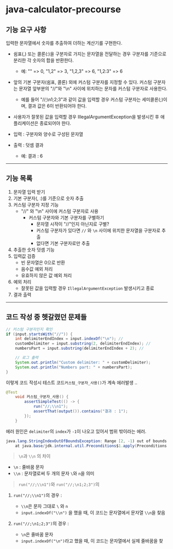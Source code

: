 # java-calculator-precourse

## 기능 요구 사항

입력한 문자열에서 숫자를 추출하여 더하는 계산기를 구현한다.

- 쉼표(,) 또는 콜론(:)을 구분자로 가지는 문자열을 전달하는 경우 구분자를 기준으로 분리한 각 숫자의 합을 반환한다.
  - 예: "" => 0, "1,2" => 3, "1,2,3" => 6, "1,2:3" => 6
- 앞의 기본 구분자(쉼표, 콜론) 외에 커스텀 구분자를 지정할 수 있다. 커스텀 구분자는 문자열 앞부분의 "//"와 "\n" 사이에 위치하는 문자를 커스텀 구분자로 사용한다.
  - 예를 들어 "//;\n1;2;3"과 같이 값을 입력할 경우 커스텀 구분자는 세미콜론(;)이며, 결과 값은 6이 반환되어야 한다.
- 사용자가 잘못된 값을 입력할 경우 IllegalArgumentException을 발생시킨 후 애플리케이션은 종료되어야 한다.

- 입력 : 구분자와 양수로 구성된 문자열
- 출력 : 덧셈 결과 
  - 예: 결과 : 6

-----------

## 기능 목록 

1. 문자열 입력 받기
2. 기본 구분자(, :)를 기준으로 숫자 추출
3. 커스텀 구분자 지정 기능
    - "//" 와 "\n" 사이에 커스텀 구분자로 사용
      - 커스텀 구분자와 기본 구분자를 구별하기
        - 문자열 시작이 "//"인지 아닌지로 구별?
        - 커스텀 구분자가 있다면 `//` 와 `\n` 사이에 위치한 문자열을 구분자로 추출
        - 없다면 기본 구분자로만 추출
4. 추출한 숫자 덧셈 기능
5. 입력값 검증
    - 빈 문자열은 0으로 반환
    - 음수값 예외 처리
    - 유효하지 않은 값 예외 처리
6. 예외 처리
    - 잘못된 값을 입력할 경우 `IllegalArgumentException` 발생시키고 종료
7. 결과 출력

------------

## 코드 작성 중 헷갈렸던 문제들

```java
// 커스텀 구분자인지 확인
if (input.startsWith("//")) {
    int delimiterEndIndex = input.indexOf("\n"); //
    customDelimiter = input.substring(2, delimiterEndIndex); //
    numbersPart = input.substring(delimiterEndIndex + 2); //

    // 로그 출력
    System.out.println("Custom delimiter: " + customDelimiter);
    System.out.println("Numbers part: " + numbersPart);
}
```

이렇게 코드 작성시 테스트 코드`커스텀_구분자_사용()`가 계속 에러발생 ..

```java
@Test
    void 커스텀_구분자_사용() {
        assertSimpleTest(() -> {
            run("//;\\n1");
            assertThat(output()).contains("결과 : 1");
        });
    }
```

에러 원인은 `delimiter`의 `index`가 `-1`이 나오고 있어서 범위 밖이라는 에러.

```java
java.lang.StringIndexOutOfBoundsException: Range [2, -1) out of bounds for length 6
	at java.base/jdk.internal.util.Preconditions$1.apply(Preconditions.java:55)
```

> `\n`과 `\\n` 의 차이

* `\n` : 줄바꿈 문자
* `\\n` : 문자열로써 두 개의 문자 `\`와 `n`을 의미

> `run("//;\\n1")`와 `run("//;\n1;2;3")`의 

1. `run("//;\\n1")`의 경우 :
    
    * `\\n`은 문자 그대로 `\` 와 `n`
    * `input.indexOf("\\n")` 을 했을 때, 이 코드는 문자열에서 문자열 `\\n`을 찾음

2. `run("//;\n1;2;3")`의 경우 :
    
    * `\n`은 줄바꿈 문자
    * `input.indexOf("\n")`라고 했을 때, 이 코드는 문자열에서 실제 줄바꿈을 찾